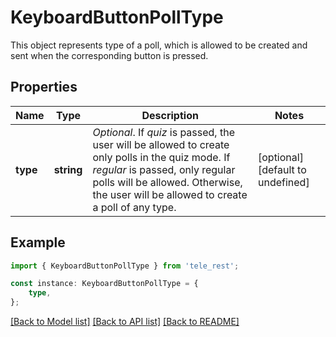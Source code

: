 # KeyboardButtonPollType

This object represents type of a poll, which is allowed to be created and sent when the corresponding button is pressed.

## Properties

Name | Type | Description | Notes
------------ | ------------- | ------------- | -------------
**type** | **string** | *Optional*. If *quiz* is passed, the user will be allowed to create only polls in the quiz mode. If *regular* is passed, only regular polls will be allowed. Otherwise, the user will be allowed to create a poll of any type. | [optional] [default to undefined]

## Example

```typescript
import { KeyboardButtonPollType } from 'tele_rest';

const instance: KeyboardButtonPollType = {
    type,
};
```

[[Back to Model list]](../README.md#documentation-for-models) [[Back to API list]](../README.md#documentation-for-api-endpoints) [[Back to README]](../README.md)

